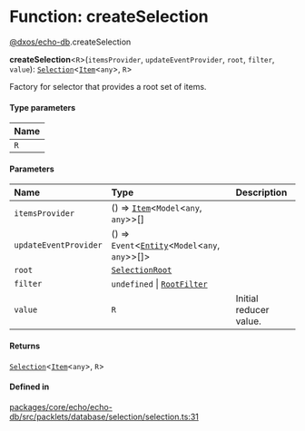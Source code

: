 # Function: createSelection

[@dxos/echo-db](../modules/dxos_echo_db.md).createSelection

**createSelection**<`R`\>(`itemsProvider`, `updateEventProvider`, `root`, `filter`, `value`): [`Selection`](../classes/dxos_echo_db.Selection.md)<[`Item`](../classes/dxos_echo_db.Item.md)<`any`\>, `R`\>

Factory for selector that provides a root set of items.

#### Type parameters

| Name |
| :------ |
| `R` |

#### Parameters

| Name | Type | Description |
| :------ | :------ | :------ |
| `itemsProvider` | () => [`Item`](../classes/dxos_echo_db.Item.md)<`Model`<`any`, `any`\>\>[] |  |
| `updateEventProvider` | () => `Event`<[`Entity`](../classes/dxos_echo_db.Entity.md)<`Model`<`any`, `any`\>\>[]\> |  |
| `root` | [`SelectionRoot`](../types/dxos_echo_db.SelectionRoot.md) |  |
| `filter` | `undefined` \| [`RootFilter`](../types/dxos_echo_db.RootFilter.md) |  |
| `value` | `R` | Initial reducer value. |

#### Returns

[`Selection`](../classes/dxos_echo_db.Selection.md)<[`Item`](../classes/dxos_echo_db.Item.md)<`any`\>, `R`\>

#### Defined in

[packages/core/echo/echo-db/src/packlets/database/selection/selection.ts:31](https://github.com/dxos/dxos/blob/main/packages/core/echo/echo-db/src/packlets/database/selection/selection.ts#L31)
